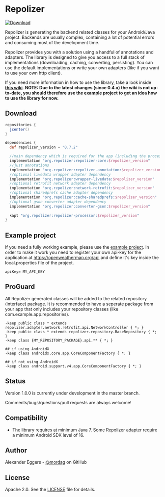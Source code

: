 Repolizer
=====
[![Download](https://api.bintray.com/packages/mordag/android/repolizer-core/images/download.svg) ](https://bintray.com/mordag/android/repolizer-core/_latestVersion)

Repolizer is generating the backend related classes for your Android/Java project. Backends are usually complex, containing a lot of potential errors and consuming most of the development time.

Repolizer provides you with a solution using a handful of annotations and adapters. The library is designed to give you access to a full stack of implementations (downloading, caching, converting, persisting). You can use the default implementations or write your own adapters (like if you want to use your own http client).

If you need more information in how to use the library, take a look inside **[this wiki][4]**. **NOTE: Due to the latest changes (since 0.4.x) the wiki is not up-to-date, you should therefore use the [example project][3] to get an idea how to use the library for now.**

Download
--------
```gradle
repositories {
  jcenter()
}

dependencies {
  def repolizer_version = "0.7.2"

  //main dependency which is required for the app (including the processor)
  implementation "org.repolizer:repolizer-core:$repolizer_version"
  //just annotations
  implementation "org.repolizer:repolizer-annotation:$repolizer_version"
  //optional livedata wrapper adapter dependency
  implementation "org.repolizer:wrapper-livedata:$repolizer_version"
  //optional retrofit network adapter dependency
  implementation "org.repolizer:network-retrofit:$repolizer_version"
  //optional sharedprefs cache adapter dependency
  implementation "org.repolizer:cache-sharedprefs:$repolizer_version"
  //optional gson converter adapter dependency
  implementation "org.repolizer:converter-gson:$repolizer_version"
  
  kapt "org.repolizer:repolizer-processor:$repolizer_version"
}
```

Example project
-------------------

If you need a fully working example, please use the [example project][3]. In order to make it work you need to register your own api-key for the application at https://openweathermap.org/api and define it's key inside the local.properties file of the project.

```
apiKey= MY_API_KEY
```

ProGuard
------
All Repolizer generated classes will be added to the related repository (interface) package. It is recommended to have a seperate package from your app that only includes your repository classes (like com.example.app.repositories).
```
-keep public class * extends repolizer.adapter.network.retrofit.api.NetworkController { *; }
-keep public class * extends repolizer.repository.BaseRepository { *; }
-keep class {MY_REPOSITORY_PACKAGE}.api.** { *; }

## if using AndroidX
-keep class androidx.core.app.CoreComponentFactory { *; }

## if not using AndroidX
-keep class android.support.v4.app.CoreComponentFactory { *; }

```

Status
------
Version 1.0.0 is currently under development in the master branch.

Comments/bugs/questions/pull requests are always welcome!

Compatibility
-------------

 * The library requires at minimum Java 7. Some Repolizer adapter require a minimum Android SDK level of 16.

Author
------
Alexander Eggers - [@mordag][2] on GitHub

License
-------
Apache 2.0. See the [LICENSE][1] file for details.


[1]: https://github.com/Mordag/repolizer/blob/master/LICENSE
[2]: https://github.com/Mordag
[3]: https://github.com/Mordag/repolizer/tree/master/repolizer/example
[4]: https://github.com/Mordag/repolizer/wiki
